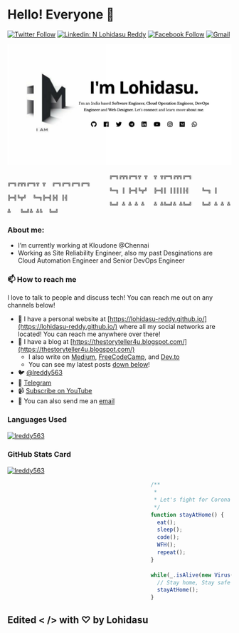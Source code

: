 # Hello! Everyone 👋
[![Twitter Follow](https://img.shields.io/twitter/follow/lreddy563?label=Follow)](https://twitter.com/lreddy563)
[![Linkedin: N Lohidasu Reddy](https://img.shields.io/badge/-Lohidasu%20Reddy-blue?style=flat-square&logo=Linkedin&logoColor=white&link=https://www.linkedin.com/in/n-lohidasu-reddy/)](https://www.linkedin.com/in/n-lohidasu-reddy/)
[![Facebook Follow](https://img.shields.io/badge/%20-Connect-black?color=14171A&labelColor=1976d2&logo=facebook&logoColor=white)](https://www.facebook.com/lreddy563/)
[![Gmail](https://img.shields.io/badge/%20-Send%20Mail-black?color=14171A&labelColor=ef5350&logo=gmail&logoColor=ffffff)](mailto:lreddy563@gmail.com?subject=From%20GitHub&body=Hi,%20there.%20Found%20you%20from%20GitHub.)

<img src="https://raw.githubusercontent.com/lreddy563/lreddy563/master/new1.jpg" alt="">



                                    ╔═╗╔╦╗╔═╗╦ ╦  ╦ ╦╔═╗╔╦╗╔═╗   ╔═╗╔╦╗╔═╗╦ ╦  ╔═╗╔═╗╔═╗╔═╗
                                    ╚═╗ ║ ╠═╣╚╦╝  ╠═╣║ ║║║║║╣    ╚═╗ ║ ╠═╣╚╦╝  ╚═╗╠═╣╠╣ ║╣  
                                    ╚═╝ ╩ ╩ ╩ ╩   ╩ ╩╚═╝╩ ╩╚═╝   ╚═╝ ╩ ╩ ╩ ╩   ╚═╝╩ ╩╚  ╚═╝

### About me:

- I’m currently working at Kloudone @Chennai
- Working as Site Reliability Engineer, also my past Desginations are Cloud Automation Engineer and Senior DevOps Engineer

### 📫 How to reach me

I love to talk to people and discuss tech! You can reach me out on any channels below!

- 🔗 I have a personal website at [https://lohidasu-reddy.github.io/](https://lohidasu-reddy.github.io/) where all my social networks are located! You can reach me anywhere over there!
- 📝 I have a blog at [https://thestoryteller4u.blogspot.com/](https://thestoryteller4u.blogspot.com/)
  - I also write on [Medium](https://medium.com/@lreddy563), [FreeCodeCamp](https://www.freecodecamp.org/lreddy563), and [Dev.to](https://dev.to/lreddy563)
  - You can see my latest posts [down below](#latest-blog-posts)!
- 🐦 [@lreddy563](https://twitter.com/lreddy563)
- 💬 [Telegram](https://telegram.me/lreddy563)
- 📹 [Subscribe on YouTube](https://www.youtube.com/nlohidasureddy)
- 📧 You can also send me an [email](mailto:lreddy563@gmail.com)

### Languages Used
<a href="">
  <img align="center" src="https://github-readme-stats.vercel.app/api/top-langs/?username=lreddy563&layout=compact&theme=radical" alt="lreddy563"/>
</a>

### GitHub Stats Card
<a href="">
  <img align="center" src="https://github-readme-stats.vercel.app/api?username=lreddy563&show_icons=true&theme=radical" alt="lreddy563"/>
</a>



 ```javascript
                                              /**
                                               * 
                                               * Let's fight for Corona together!
                                               */
                                              function stayAtHome() {
                                                eat();
                                                sleep();
                                                code();
                                                WFH();
                                                repeat();
                                              }

                                              while(_.isAlive(new Virus('COVID-19'))) {
                                                // Stay home, Stay safe
                                                stayAtHome();
                                              }

 ```

## Edited < /> with ♡ by Lohidasu
